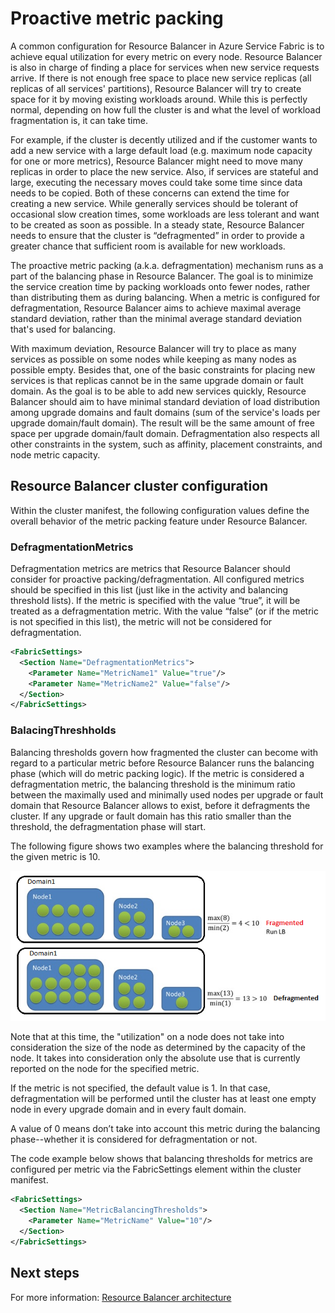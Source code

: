 <properties
   pageTitle="Proactive metric packing | Microsoft Azure"
   description="An overview of using proactive metric packing in Resource Balancer"
   services="service-fabric"
   documentationCenter=".net"
   authors="GaugeField"
   manager="timlt"
   editor=""/>

<tags
   ms.service="Service-Fabric"
   ms.devlang="dotnet"
   ms.topic="article"
   ms.tgt_pltfrm="NA"
   ms.workload="NA"
   ms.date="09/03/2015"
   ms.author="masnider"/>

# Proactive metric packing

A common configuration for Resource Balancer in Azure Service Fabric is to achieve equal utilization for every metric on every node. Resource Balancer is also in charge of finding a place for services when new service requests arrive. If there is not enough free space to place new service replicas (all replicas of all services' partitions), Resource Balancer will try to create space for it by moving existing workloads around. While this is perfectly normal, depending on how full the cluster is and what the level of workload fragmentation is, it can take time.

For example, if the cluster is decently utilized and if the customer wants to add a new service with a large default load (e.g. maximum node capacity for one or more metrics), Resource Balancer might need to move many replicas in order to place the new service. Also, if services are stateful and large, executing the necessary moves could take some time since data needs to be copied. Both of these concerns can extend the time for creating a new service. While generally services should be tolerant of occasional slow creation times, some workloads are less tolerant and want to be created as soon as possible. In a steady state, Resource Balancer needs to ensure that the cluster is “defragmented” in order to provide a greater chance that sufficient room is available for new workloads.

The proactive metric packing (a.k.a. defragmentation) mechanism runs as a part of the balancing phase in Resource Balancer. The goal is to minimize the service creation time by packing workloads onto fewer nodes, rather than distributing them as during balancing. When a metric is configured for defragmentation, Resource Balancer aims to achieve maximal average standard deviation, rather than the minimal average standard deviation that's used for balancing.

With maximum deviation, Resource Balancer will try to place as many services as possible on some nodes while keeping as many nodes as possible empty. Besides that, one of the basic constraints for placing new services is that replicas cannot be in the same upgrade domain or fault domain. As the goal is to be able to add new services quickly, Resource Balancer should aim to have minimal standard deviation of load distribution among upgrade domains and fault domains (sum of the service's loads per upgrade domain/fault domain). The result will be the same amount of free space per upgrade domain/fault domain. Defragmentation also respects all other constraints in the system, such as affinity, placement constraints, and node metric capacity.

## Resource Balancer cluster configuration
Within the cluster manifest, the following configuration values define the overall behavior of the metric packing feature under Resource Balancer.

### DefragmentationMetrics

Defragmentation metrics are metrics that Resource Balancer should consider for proactive packing/defragmentation. All configured metrics should be specified in this list (just like in the activity and balancing threshold lists). If the metric is specified with the value “true”, it will be treated as a defragmentation metric. With the value “false” (or if the metric is not specified in this list), the metric will not be considered for defragmentation.

``` xml
<FabricSettings>
  <Section Name="DefragmentationMetrics">
    <Parameter Name="MetricName1" Value="true"/>
    <Parameter Name="MetricName2" Value="false"/>
  </Section>
</FabricSettings>
```

### BalacingThreshholds

Balancing thresholds govern how fragmented the cluster can become with regard to a particular metric before Resource Balancer runs the balancing phase (which will do metric packing logic). If the metric is considered a defragmentation metric, the balancing threshold is the minimum ratio between the maximally used and minimally used nodes per upgrade or fault domain that Resource Balancer allows to exist, before it defragments the cluster. If any upgrade or fault domain has this ratio smaller than the threshold, the defragmentation phase will start.

The following figure shows two examples where the balancing threshold for the given metric is 10.

![Examples of balancing thresholds][Image1]

Note that at this time, the "utilization" on a node does not take into consideration the size of the node as determined by the capacity of the node. It takes into consideration only the absolute use that is currently reported on the node for the specified metric.

If the metric is not specified, the default value is 1. In that case, defragmentation will be performed until the cluster has at least one empty node in every upgrade domain and in every fault domain.

A value of 0 means don’t take into account this metric during the balancing phase--whether it is considered for defragmentation or not.

The code example below shows that balancing thresholds for metrics are configured per metric via the FabricSettings element within the cluster manifest.

``` xml
<FabricSettings>
  <Section Name="MetricBalancingThresholds">
    <Parameter Name="MetricName" Value="10"/>
  </Section>
</FabricSettings>
```

<!--Every topic should have next steps and links to the next logical set of content to keep the customer engaged-->
## Next steps

For more information: [Resource Balancer architecture](service-fabric-resource-balancer-architecture.md)

[Image1]: media/service-fabric-resource-balancer-proactive-metric-packing/PMP.png
